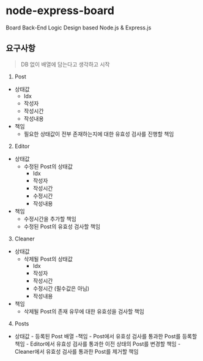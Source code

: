 # node-express-board

Board Back-End Logic Design based Node.js &amp; Express.js

## 요구사항

> DB 없이 배열에 담는다고 생각하고 시작

1. Post

- 상태값
  - Idx
  - 작성자
  - 작성시간
  - 작성내용
- 책임
  - 필요한 상태값이 전부 존재하는지에 대한 유효성 검사를 진행할 책임

2. Editor

- 상태값
  - 수정된 Post의 상태값
    - Idx
    - 작성자
    - 작성시간
    - 수정시간
    - 작성내용
- 책임
  - 수정시간을 추가할 책임
  - 수정된 Post의 유효성 검사할 책임

3. Cleaner

- 상태값
  - 삭제될 Post의 상태값
    - Idx
    - 작성자
    - 작성시간
    - 수정시간 (필수값은 아님)
    - 작성내용
- 책임
  - 삭제될 Post의 존재 유무에 대한 유효성을 검사할 책임

4. Posts

- 상태값 - 등록된 Post 배열 -책임 - Post에서 유효성 검사를 통과한 Post를 등록할 책임 - Editor에서 유효성 검사를 통과한 이전 상태의 Post를 변경할 책임 - Cleaner에서 유효성 검사를 통과한 Post를 제거할 책임
